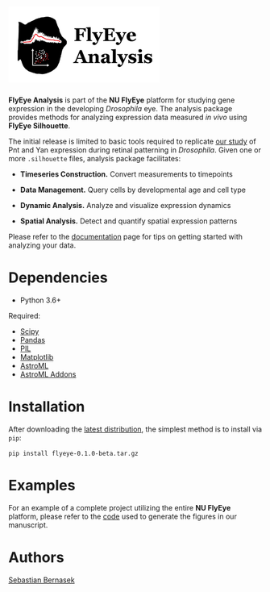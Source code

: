 # <img alt="FlyEye Analysis" src="docs/source/graphics/analysis_header.png" height="150">


**FlyEye Analysis** is part of the **NU FlyEye** platform for studying gene expression in the developing *Drosophila* eye. The analysis package provides methods for analyzing expression data measured *in vivo* using **FlyEye Silhouette**.

The initial release is limited to basic tools required to replicate [our study](https://github.com/sebastianbernasek/pnt_yan_ratio) of Pnt and Yan expression during retinal patterning in *Drosophila*. Given one or more ``.silhouette`` files, analysis package facilitates:

   - **Timeseries Construction.** Convert measurements to timepoints

   - **Data Management.** Query cells by developmental age and cell type

   - **Dynamic Analysis.** Analyze and visualize expression dynamics

   - **Spatial Analysis.** Detect and quantify spatial expression patterns


Please refer to the [documentation](https://sebastianbernasek.github.io/flyeye/index.html#) page for tips on getting started with analyzing your data.


Dependencies
============

 - Python 3.6+

Required:

 - [Scipy](https://www.scipy.org/)
 - [Pandas](https://pandas.pydata.org/)
 - [PIL](https://pillow.readthedocs.io/en/5.2.x/)
 - [Matplotlib](https://matplotlib.org/)
 - [AstroML](https://pypi.org/project/astroML/)
 - [AstroML Addons](https://github.com/astroML/astroML_addons)


Installation
============

After downloading the [latest distribution](https://github.com/sebastianbernasek/flyeye/archive/v0.1.0-beta.tar.gz), the simplest method is to install via ``pip``:

    pip install flyeye-0.1.0-beta.tar.gz


Examples
========

For an example of a complete project utilizing the entire **NU FlyEye** platform, please refer to the [code](https://github.com/sebastianbernasek/pnt_yan_ratio) used to generate the figures in our manuscript.


Authors
=======

[Sebastian Bernasek](https://github.com/sebastianbernasek)
